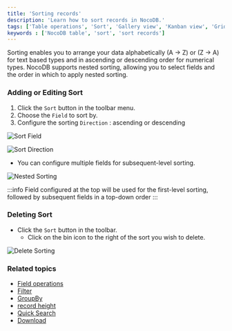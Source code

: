 ```yaml
---
title: 'Sorting records'
description: 'Learn how to sort records in NocoDB.'
tags: ['Table operations', 'Sort', 'Gallery view', 'Kanban view', 'Grid view']
keywords : ['NocoDB table', 'sort', 'sort records']
---
```



Sorting enables you to arrange your data alphabetically (A → Z) or (Z → A) for text based types and in ascending or descending order for numerical types. NocoDB supports nested sorting, allowing you to select fields and the order in which to apply nested sorting. 

### Adding or Editing Sort

1. Click the `Sort` button in the toolbar menu.
2. Choose the `Field` to sort by.
3. Configure the sorting `Direction` : ascending or descending

![Sort Field](/img/v2/table-operations/sort-1.png)

![Sort Direction](/img/v2/table-operations/sort-2.png)

- You can configure multiple fields for subsequent-level sorting.

![Nested Sorting](/img/v2/table-operations/sort-3.png)

:::info
Field configured at the top will be used for the first-level sorting, followed by subsequent fields in a top-down order
:::

### Deleting Sort

- Click the `Sort` button in the toolbar.
  - Click on the bin icon to the right of the sort you wish to delete.

![Delete Sorting](/img/v2/table-operations/sort-4.png)

### Related topics
- [Field operations](field-operations)
- [Filter](filter)
- [GroupBy](group-by)
- [record height](row-height)
- [Quick Search](search)
- [Download](download)
